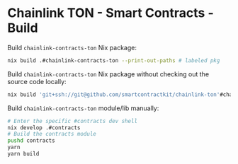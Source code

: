 # Chainlink TON - Smart Contracts - Build

Build `chainlink-contracts-ton` Nix package:

```bash
nix build .#chainlink-contracts-ton --print-out-paths # labeled pkg
```

Build `chainlink-contracts-ton` Nix package without checking out the source code locally:

```bash
nix build 'git+ssh://git@github.com/smartcontractkit/chainlink-ton'#chainlink-contracts-ton --print-out-paths # labeled pkg
```

Build `chainlink-contracts-ton` module/lib manually:

```bash
# Enter the specific #contracts dev shell
nix develop .#contracts
# Build the contracts module
pushd contracts
yarn
yarn build
```
